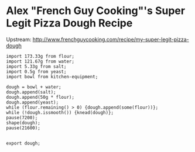 # Alex "French Guy Cooking"'s Super Legit Pizza Dough Recipe

Upstream: http://www.frenchguycooking.com/recipe/my-super-legit-pizza-dough

```
import 173.33g from flour;
import 121.67g from water;
import 5.33g from salt;
import 0.5g from yeast;
import bowl from kitchen-equipment;

dough = bowl + water;
dough.append(salt);
dough.append(50g * flour);
dough.append(yeast);
while (flour.remaining() > 0) {dough.append(some(flour))};
while (!dough.issmooth()) {knead(dough)};
pause(7200);
shape(dough);
pause(21600);


export dough;
```
